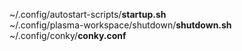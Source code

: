 ~/.config/autostart-scripts/**startup.sh**<br />
~/.config/plasma-workspace/shutdown/**shutdown.sh**<br />
~/.config/conky/**conky.conf**<br />
